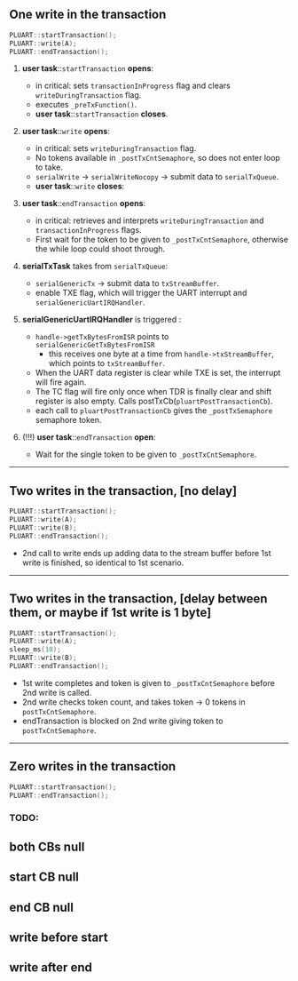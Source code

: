 ## One write in the transaction
```c++
PLUART::startTransaction();
PLUART::write(A);
PLUART::endTransaction();
```
1. **user task**::`startTransaction` **opens**:
   - in critical: sets `transactionInProgress` flag and clears `writeDuringTransaction` flag.
   - executes `_preTxFunction()`.
   - **user task**::`startTransaction` **closes**.


2. **user task**::`write` **opens**:
   - in critical: sets `writeDuringTransaction` flag.
   - No tokens available in `_postTxCntSemaphore`, so does not enter loop to take.
   - `serialWrite` -> `serialWriteNocopy` -> submit data to `serialTxQueue`.
   - **user task**::`write` **closes**:


3. **user task**::`endTransaction` **opens**:
   - in critical: retrieves and interprets `writeDuringTransaction` and `transactionInProgress` flags.
   - First wait for the token to be given to `_postTxCntSemaphore`, otherwise the while loop could shoot through.


4. **serialTxTask** takes from `serialTxQueue`:
   - `serialGenericTx` -> submit data to `txStreamBuffer`.
   - enable TXE flag, which will trigger the UART interrupt and `serialGenericUartIRQHandler`.


5. **serialGenericUartIRQHandler** is triggered :
   - `handle->getTxBytesFromISR` points to `serialGenericGetTxBytesFromISR`
     - this receives one byte at a time from `handle->txStreamBuffer`, which points to `txStreamBuffer`.
   - When the UART data register is clear while TXE is set, the interrupt will fire again.
   - The TC flag will fire only once when TDR is finally clear and shift register is also empty.
   Calls postTxCb(`pluartPostTransactionCb`).
   - each call to `pluartPostTransactionCb` gives the `_postTxSemaphore` semaphore token.


6. (!!!) **user task**::`endTransaction` **open**:
   - Wait for the single token to be given to `_postTxCntSemaphore`.

---

## Two writes in the transaction, [no delay]
```c++
PLUART::startTransaction();
PLUART::write(A);
PLUART::write(B);
PLUART::endTransaction();
```
- 2nd call to write ends up adding data to the stream buffer before 1st write is finished, so identical to 1st scenario.
---

## Two writes in the transaction, [delay between them, or maybe if 1st write is 1 byte]
```c++
PLUART::startTransaction();
PLUART::write(A);
sleep_ms(10);
PLUART::write(B);
PLUART::endTransaction();
```
- 1st write completes and token is given to `_postTxCntSemaphore` before 2nd write is called.
- 2nd write checks token count, and takes token -> 0 tokens in `postTxCntSemaphore`.
- endTransaction is blocked on 2nd write giving token to `postTxCntSemaphore`.
---

## Zero writes in the transaction
```c++
PLUART::startTransaction();
PLUART::endTransaction();
```
### TODO:
## both CBs null
## start CB null
## end CB null
## write before start
## write after end
